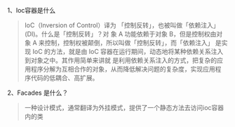 1、Ioc容器是什么
>IoC（Inversion of Control）译为 「控制反转」，也被叫做「依赖注入」(DI)。什么是「控制反转」？对
象 A 功能依赖于对象 B，但是控制权由对象 A 来控制，控制权被颠倒，所以叫做「控制反转」，而「依赖注入」
是实现 IoC 的方法，就是由 IoC 容器在运行期间，动态地将某种依赖关系注入到对象之中。其作用简单来讲就
是利用依赖关系注入的方式，把复杂的应用程序分解为互相合作的对象，从而降低解决问题的复杂度，实现应用程
序代码的低耦合、高扩展。
 
2、Facades 是什么？
> 一种设计模式，通常翻译为外挂模式，提供了一个静态方法去访问ioc容器内的类
